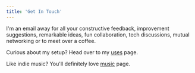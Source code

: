```yaml
---
title: 'Get In Touch'
---
```


I'm an email away for all your constructive feedback, improvement suggestions, remarkable ideas, fun collaboration, tech discussions, mutual networking or to meet over a coffee.

Curious about my setup? Head over to my [uses](/uses) page.

Like indie music? You'll definitely love [music](/music) page.
